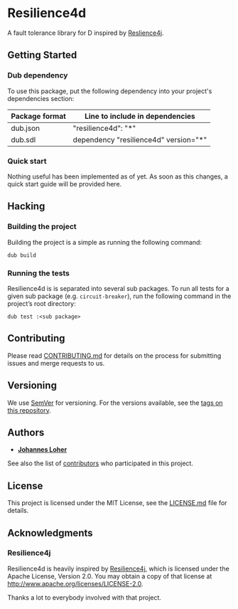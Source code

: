 # Resilience4d

A fault tolerance library for D inspired by [Reslience4j](https://github.com/resilience4j/resilience4j/).

## Getting Started

### Dub dependency
To use this package, put the following dependency into your project's dependencies section:

| Package format | Line to include in dependencies       |
| -------------- | ------------------------------------- |
| dub.json       | "resilience4d": "*"                   |
| dub.sdl        | dependency "resilience4d" version="*" |

### Quick start

Nothing useful has been implemented as of yet. As soon as this changes, a quick start guide will be provided here.

## Hacking

### Building the project

Building the project is a simple as running the following command:
```
dub build
```

### Running the tests
Resilience4d is is separated into several sub packages.
To run all tests for a given  sub package (e.g. `circuit-breaker`), run the following command in the project’s root directory:

```
dub test :<sub package>
```

## Contributing

Please read [CONTRIBUTING.md](CONTRIBUTING.md) for details on the process for submitting issues and merge requests to us.

## Versioning

We use [SemVer](http://semver.org/) for versioning. For the versions available, see the [tags on this repository](https://gitlab.com/ghost91-/resilience4d/tags).

## Authors

* [**Johannes Loher**](https://gitlab.com/ghost91-)

See also the list of [contributors](https://gitlab.com/ghost91-/resilience4d/graphs/develop) who participated in this project.

## License

This project is licensed under the MIT License, see the [LICENSE.md](LICENSE.md) file for details.

## Acknowledgments

### Resilience4j
Resilience4d is heavily inspired by [Resilience4j](https://github.com/resilience4j/resilience4j/), which is licensed under the Apache License, Version 2.0. You may obtain a copy of that license at
http://www.apache.org/licenses/LICENSE-2.0.

Thanks a lot to everybody involved with that project.
